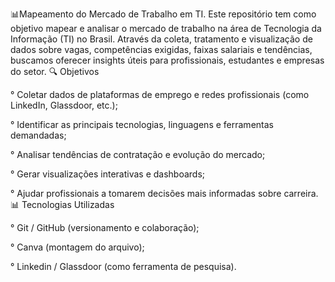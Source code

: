 📊Mapeamento do Mercado de Trabalho em TI.
Este repositório tem como objetivo mapear e analisar o mercado de trabalho na área de Tecnologia da Informação (TI) no Brasil. Através da coleta, tratamento e visualização de dados sobre vagas, competências exigidas, faixas salariais e tendências, buscamos oferecer insights úteis para profissionais, estudantes e empresas do setor.
🔍 Objetivos

° Coletar dados de plataformas de emprego e redes profissionais (como LinkedIn, Glassdoor, etc.);

° Identificar as principais tecnologias, linguagens e ferramentas demandadas;

° Analisar tendências de contratação e evolução do mercado;

° Gerar visualizações interativas e dashboards;

° Ajudar profissionais a tomarem decisões mais informadas sobre carreira.
📊 Tecnologias Utilizadas

° Git / GitHub (versionamento e colaboração);

° Canva (montagem do arquivo);

° Linkedin / Glassdoor (como ferramenta de pesquisa).
